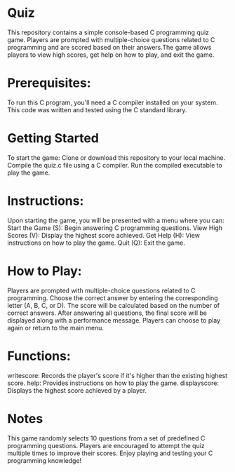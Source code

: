 # Quiz
This repository contains a simple console-based C programming quiz game. Players are prompted with multiple-choice questions related to C programming and are scored based on their answers.The game allows players to view high scores, get help on how to play, and exit the game.
# Prerequisites:
To run this C program, you'll need a C compiler installed on your system. This code was written and tested using the C standard library.
# Getting Started
To start the game:
Clone or download this repository to your local machine.
Compile the quiz.c file using a C compiler.
Run the compiled executable to play the game.
# Instructions:
Upon starting the game, you will be presented with a menu where you can:
Start the Game (S): Begin answering C programming questions.
View High Scores (V): Display the highest score achieved.
Get Help (H): View instructions on how to play the game.
Quit (Q): Exit the game.
# How to Play:
Players are prompted with multiple-choice questions related to C programming.
Choose the correct answer by entering the corresponding letter (A, B, C, or D).
The score will be calculated based on the number of correct answers.
After answering all questions, the final score will be displayed along with a performance message.
Players can choose to play again or return to the main menu.
# Functions:
writescore: Records the player's score if it's higher than the existing highest score.
help: Provides instructions on how to play the game.
displayscore: Displays the highest score achieved by a player.
# Notes
This game randomly selects 10 questions from a set of predefined C programming questions.
Players are encouraged to attempt the quiz multiple times to improve their scores.
Enjoy playing and testing your C programming knowledge!
